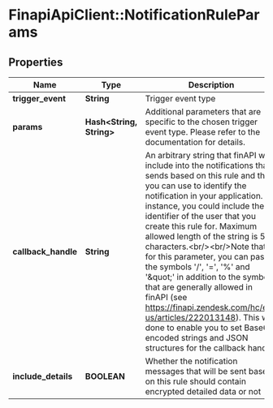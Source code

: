 # FinapiApiClient::NotificationRuleParams

## Properties
Name | Type | Description | Notes
------------ | ------------- | ------------- | -------------
**trigger_event** | **String** | Trigger event type | 
**params** | **Hash&lt;String, String&gt;** | Additional parameters that are specific to the chosen trigger event type. Please refer to the documentation for details. | [optional] 
**callback_handle** | **String** | An arbitrary string that finAPI will include into the notifications that it sends based on this rule and that you can use to identify the notification in your application. For instance, you could include the identifier of the user that you create this rule for. Maximum allowed length of the string is 512 characters.&lt;br/&gt;&lt;br/&gt;Note that for this parameter, you can pass the symbols &#39;/&#39;, &#39;&#x3D;&#39;, &#39;%&#39; and &#39;\&quot;&#39; in addition to the symbols that are generally allowed in finAPI (see https://finapi.zendesk.com/hc/en-us/articles/222013148). This was done to enable you to set Base64 encoded strings and JSON structures for the callback handle. | [optional] 
**include_details** | **BOOLEAN** | Whether the notification messages that will be sent based on this rule should contain encrypted detailed data or not | [optional] [default to false]


